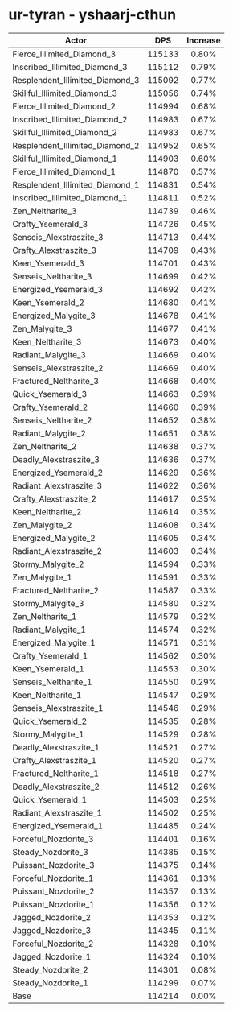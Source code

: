 # ur-tyran - yshaarj-cthun
| Actor | DPS | Increase |
|---|:---:|:---:|
|Fierce_Illimited_Diamond_3|115133|0.80%|
|Inscribed_Illimited_Diamond_3|115112|0.79%|
|Resplendent_Illimited_Diamond_3|115092|0.77%|
|Skillful_Illimited_Diamond_3|115056|0.74%|
|Fierce_Illimited_Diamond_2|114994|0.68%|
|Inscribed_Illimited_Diamond_2|114983|0.67%|
|Skillful_Illimited_Diamond_2|114983|0.67%|
|Resplendent_Illimited_Diamond_2|114952|0.65%|
|Skillful_Illimited_Diamond_1|114903|0.60%|
|Fierce_Illimited_Diamond_1|114870|0.57%|
|Resplendent_Illimited_Diamond_1|114831|0.54%|
|Inscribed_Illimited_Diamond_1|114811|0.52%|
|Zen_Neltharite_3|114739|0.46%|
|Crafty_Ysemerald_3|114726|0.45%|
|Senseis_Alexstraszite_3|114713|0.44%|
|Crafty_Alexstraszite_3|114709|0.43%|
|Keen_Ysemerald_3|114701|0.43%|
|Senseis_Neltharite_3|114699|0.42%|
|Energized_Ysemerald_3|114692|0.42%|
|Keen_Ysemerald_2|114680|0.41%|
|Energized_Malygite_3|114678|0.41%|
|Zen_Malygite_3|114677|0.41%|
|Keen_Neltharite_3|114673|0.40%|
|Radiant_Malygite_3|114669|0.40%|
|Senseis_Alexstraszite_2|114669|0.40%|
|Fractured_Neltharite_3|114668|0.40%|
|Quick_Ysemerald_3|114663|0.39%|
|Crafty_Ysemerald_2|114660|0.39%|
|Senseis_Neltharite_2|114652|0.38%|
|Radiant_Malygite_2|114651|0.38%|
|Zen_Neltharite_2|114638|0.37%|
|Deadly_Alexstraszite_3|114636|0.37%|
|Energized_Ysemerald_2|114629|0.36%|
|Radiant_Alexstraszite_3|114622|0.36%|
|Crafty_Alexstraszite_2|114617|0.35%|
|Keen_Neltharite_2|114614|0.35%|
|Zen_Malygite_2|114608|0.34%|
|Energized_Malygite_2|114605|0.34%|
|Radiant_Alexstraszite_2|114603|0.34%|
|Stormy_Malygite_2|114594|0.33%|
|Zen_Malygite_1|114591|0.33%|
|Fractured_Neltharite_2|114587|0.33%|
|Stormy_Malygite_3|114580|0.32%|
|Zen_Neltharite_1|114579|0.32%|
|Radiant_Malygite_1|114574|0.32%|
|Energized_Malygite_1|114571|0.31%|
|Crafty_Ysemerald_1|114562|0.30%|
|Keen_Ysemerald_1|114553|0.30%|
|Senseis_Neltharite_1|114550|0.29%|
|Keen_Neltharite_1|114547|0.29%|
|Senseis_Alexstraszite_1|114546|0.29%|
|Quick_Ysemerald_2|114535|0.28%|
|Stormy_Malygite_1|114529|0.28%|
|Deadly_Alexstraszite_1|114521|0.27%|
|Crafty_Alexstraszite_1|114520|0.27%|
|Fractured_Neltharite_1|114518|0.27%|
|Deadly_Alexstraszite_2|114512|0.26%|
|Quick_Ysemerald_1|114503|0.25%|
|Radiant_Alexstraszite_1|114502|0.25%|
|Energized_Ysemerald_1|114485|0.24%|
|Forceful_Nozdorite_3|114401|0.16%|
|Steady_Nozdorite_3|114385|0.15%|
|Puissant_Nozdorite_3|114375|0.14%|
|Forceful_Nozdorite_1|114361|0.13%|
|Puissant_Nozdorite_2|114357|0.13%|
|Puissant_Nozdorite_1|114356|0.12%|
|Jagged_Nozdorite_2|114353|0.12%|
|Jagged_Nozdorite_3|114345|0.11%|
|Forceful_Nozdorite_2|114328|0.10%|
|Jagged_Nozdorite_1|114324|0.10%|
|Steady_Nozdorite_2|114301|0.08%|
|Steady_Nozdorite_1|114299|0.07%|
|Base|114214|0.00%|
